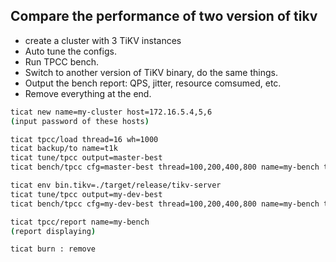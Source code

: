 ## Compare the performance of two version of tikv
* create a cluster with 3 TiKV instances
* Auto tune the configs.
* Run TPCC bench.
* Switch to another version of TiKV binary, do the same things.
* Output the bench report: QPS, jitter, resource comsumed, etc.
* Remove everything at the end.

```bash
ticat new name=my-cluster host=172.16.5.4,5,6
(input password of these hosts)

ticat tpcc/load thread=16 wh=1000
ticat backup/to name=t1k
ticat tune/tpcc output=master-best
ticat bench/tpcc cfg=master-best thread=100,200,400,800 name=my-bench tag=master

ticat env bin.tikv=./target/release/tikv-server
ticat tune/tpcc output=my-dev-best
ticat bench/tpcc cfg=my-dev-best thread=100,200,400,800 name=my-bench tag=my-dev

ticat tpcc/report name=my-bench
(report displaying)

ticat burn : remove
```

